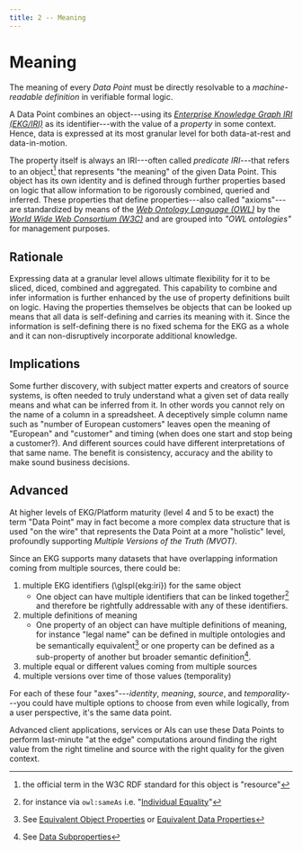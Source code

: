 ```yaml
---
title: 2 -- Meaning
---
```

# Meaning

<!--summary-start-->
The meaning of every _Data Point_ must be directly resolvable
to a _machine-readable definition_ in verifiable formal logic.
<!--summary-end-->

A Data Point combines an object---using its [_Enterprise Knowledge Graph 
IRI (EKG/IRI)_](https://method.ekgf.org/vocab/ekg-iri) as its 
identifier---with the value of a _property_ in some context.
Hence, data is expressed at its most granular level for both data-at-rest
and data-in-motion.

The property itself is always an IRI---often called _predicate IRI_---that 
refers to an object[^1] that represents "the meaning" of the given Data Point.
This object has its own identity and is defined through further properties
based on logic that allow information to be rigorously combined, queried and inferred.
These properties that define properties---also called "axioms"---are standardized
by means of the [_Web Ontology Language (OWL)_](https://www.w3.org/TR/owl2-primer/) 
by the [_World Wide Web Consortium (W3C)_](https://www.w3.org/)
and are grouped into _"OWL ontologies"_ for management purposes.

[//]: # (JAG>PER I don't think the sentence below is useful or makes sense...)

[//]: # (However the machine-readable logic does not replace natural language definitions that)

[//]: # (link the properties and statements to the real world.)

## Rationale

Expressing data at a granular level allows ultimate flexibility for it to be 
sliced, diced, combined and aggregated.
This capability to combine and infer information is further enhanced by the use of 
property definitions built on logic.
Having the properties themselves be objects that can be looked up means that all data
is self-defining and carries its meaning with it.
Since the information is self-defining there is no fixed schema for the EKG
as a whole and it can non-disruptively incorporate additional knowledge.

## Implications

Some further discovery, with subject matter experts and creators of source systems, 
is often needed to truly understand what a given set of data really means and what
can be inferred from it.
In other words you cannot rely on the name of a column in a spreadsheet.
A deceptively simple column name such as "number of European customers" leaves
open the meaning of "European" and "customer" and timing (when does one start
and stop being a customer?).
And different sources could have different interpretations of that same name.
The benefit is consistency, accuracy and the ability to make sound business decisions.

## Advanced

At higher levels of EKG/Platform maturity (level 4 and 5 to be exact) the term 
"Data Point" may in fact become a more complex data structure that is used 
"on the wire" that represents the Data Point at a more "holistic" level, 
profoundly supporting _Multiple Versions of the Truth (MVOT)_.

Since an EKG supports many datasets that have overlapping information coming from 
multiple sources, there could be:

1. multiple EKG identifiers (\glspl{ekg:iri}) for the same object
   - One object can have multiple identifiers that can be linked together[^2] and 
     therefore be rightfully addressable with any of these identifiers.
2. multiple definitions of meaning
    - One property of an object can have multiple definitions of meaning, for instance 
      "legal name" can be defined in multiple ontologies and be semantically equivalent[^3] 
      or one property can be defined as a sub-property of another but broader semantic definition[^4].
3. multiple equal or different values coming from multiple sources
4. multiple versions over time of those values (temporality)

For each of these four "axes"---_identity_, _meaning_, _source_, and _temporality_---you could have multiple
options to choose from even while logically, from a user perspective, it's the same data point.

Advanced client applications, services or AIs can use these Data Points to perform last-minute "at the edge"
computations around finding the right value from the right timeline and source with the right quality for
the given context.

[^1]: the official term in the W3C RDF standard for this object is "resource"
[^2]: for instance via `owl:sameAs` i.e. "[Individual Equality](https://www.w3.org/TR/owl2-syntax/\#Individual_Equality)"
[^3]: See [Equivalent Object Properties](https://www.w3.org/TR/owl2-syntax/\#Equivalent_Object_Properties)
      or [Equivalent Data Properties](https://www.w3.org/TR/owl2-syntax/\#Equivalent_Data_Properties)
[^4]: See [Data Subproperties](https://www.w3.org/TR/owl2-syntax/\#Data_Subproperties)
